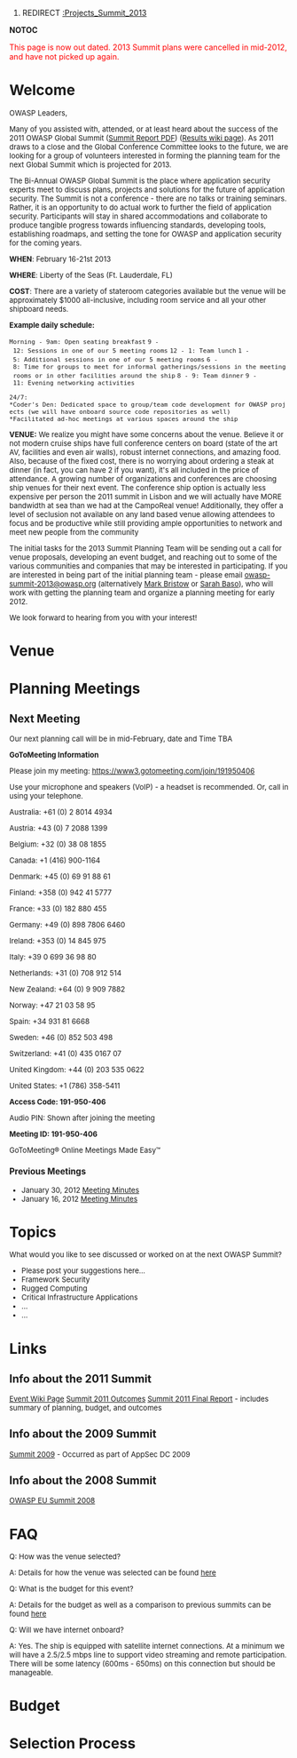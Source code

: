 1.  REDIRECT [:Projects_Summit_2013](:Projects_Summit_2013 "wikilink")

__NOTOC__

<span style="color:red">This page is now out dated. 2013 Summit plans
were cancelled in mid-2012, and have not picked up again.</span>

<font size=2pt>

# Welcome

OWASP Leaders,

Many of you assisted with, attended, or at least heard about the success
of the 2011 OWASP Global Summit ([Summit Report
PDF](http://sl.owasp.org/summit2011_finalreport)) ([Results wiki
page](Summit_2011_Outcomes "wikilink")). As 2011 draws to a close and
the Global Conference Committee looks to the future, we are looking for
a group of volunteers interested in forming the planning team for the
next Global Summit which is projected for 2013.

The Bi-Annual OWASP Global Summit is the place where application
security experts meet to discuss plans, projects and solutions for the
future of application security. The Summit is not a conference - there
are no talks or training seminars. Rather, it is an opportunity to do
actual work to further the field of application security.
Participants will stay in shared accommodations and collaborate to
produce tangible progress towards influencing standards, developing
tools, establishing roadmaps, and setting the tone for OWASP and
application security for the coming years.

**WHEN**:
February 16-21st 2013

**WHERE**:
Liberty of the Seas (Ft. Lauderdale, FL)

**COST**:
There are a variety of stateroom categories available but the venue will
be approximately $1000 all-inclusive, including room service and all
your other shipboard needs.

**Example daily schedule:**

`Morning - 9am: Open seating breakfast`
`9 - 12: Sessions in one of our 5 meeting rooms`
`12 - 1: Team lunch`
`1 - 5: Additional sessions in one of our 5 meeting rooms`
`6 - 8: Time for groups to meet for informal gatherings/sessions in the meeting rooms or in other facilities around the ship`
`8 - 9: Team dinner`
`9 - 11: Evening networking activities`

`24/7:`
`*Coder's Den: Dedicated space to group/team code development for OWASP projects (we will have onboard source code repositories as well)`
`*Facilitated ad-hoc meetings at various spaces around the ship`

**VENUE:**
We realize you might have some concerns about the venue. Believe it or
not modern cruise ships have full conference centers on board (state of
the art AV, facilities and even air walls), robust internet connections,
and amazing food. Also, because of the fixed cost, there is no worrying
about ordering a steak at dinner (in fact, you can have 2 if you want),
it's all included in the price of attendance. A growing number of
organizations and conferences are choosing ship venues for their next
event. The conference ship option is actually less expensive per person
the 2011 summit in Lisbon and we will actually have MORE bandwidth at
sea than we had at the CampoReal venue\! Additionally, they offer a
level of seclusion not available on any land based venue allowing
attendees to focus and be productive while still providing ample
opportunities to network and meet new people from the community

The initial tasks for the 2013 Summit Planning Team will be sending out
a call for venue proposals, developing an event budget, and reaching out
to some of the various communities and companies that may be interested
in participating. If you are interested in being part of the initial
planning team - please email <owasp-summit-2013@owasp.org>
(alternatively [Mark Bristow](mailto:mark.bristow@owasp.org) or [Sarah
Baso](http://sl.owasp.org/contactus)), who will work with getting the
planning team and organize a planning meeting for early 2012.

We look forward to hearing from you with your interest\!

# Venue

# Planning Meetings

## Next Meeting

Our next planning call will be in mid-February, date and Time TBA

**GoToMeeting Information**

Please join my meeting: <https://www3.gotomeeting.com/join/191950406>

Use your microphone and speakers (VoIP) - a headset is recommended. Or,
call in using your telephone.

Australia: +61 (0) 2 8014 4934

Austria: +43 (0) 7 2088 1399

Belgium: +32 (0) 38 08 1855

Canada: +1 (416) 900-1164

Denmark: +45 (0) 69 91 88 61

Finland: +358 (0) 942 41 5777

France: +33 (0) 182 880 455

Germany: +49 (0) 898 7806 6460

Ireland: +353 (0) 14 845 975

Italy: +39 0 699 36 98 80

Netherlands: +31 (0) 708 912 514

New Zealand: +64 (0) 9 909 7882

Norway: +47 21 03 58 95

Spain: +34 931 81 6668

Sweden: +46 (0) 852 503 498

Switzerland: +41 (0) 435 0167 07

United Kingdom: +44 (0) 203 535 0622

United States: +1 (786) 358-5411

**Access Code: 191-950-406**

Audio PIN: Shown after joining the meeting

**Meeting ID: 191-950-406**

GoToMeeting® Online Meetings Made Easy™

### Previous Meetings

  - January 30, 2012 [Meeting
    Minutes](https://docs.google.com/a/owasp.org/document/d/1gSJQZz2wK6RrA6IgGnE83o_Dm4TuLVkL65HnmXXLadc/edit?hl=en_US)
  - January 16, 2012 [Meeting
    Minutes](https://docs.google.com/a/owasp.org/document/d/1DdnP1vh77ls1O8f6FOFD3zmztiZEpAnqcg_mDCdaNQ0/edit?hl=en_US)

# Topics

What would you like to see discussed or worked on at the next OWASP
Summit?

  - Please post your suggestions here...
  - Framework Security
  - Rugged Computing
  - Critical Infrastructure Applications
  - ...
  - ...

# Links

## Info about the 2011 Summit

[Event Wiki Page](Summit_2011 "wikilink")
[Summit 2011 Outcomes](Summit_2011_Outcomes "wikilink")
[Summit 2011 Final Report](http://sl.owasp.org/summit2011_finalreport) -
includes summary of planning, budget, and outcomes

## Info about the 2009 Summit

[Summit 2009](Summit_2009 "wikilink") - Occurred as part of AppSec DC
2009

## Info about the 2008 Summit

[OWASP EU Summit 2008](OWASP_EU_Summit_2008 "wikilink")

# FAQ

Q: How was the venue selected?

A: Details for how the venue was selected can be found
[here](Summit_2013/selection_process "wikilink")

Q: What is the budget for this event?

A: Details for the budget as well as a comparison to previous summits
can be found [here](Summit_2013/budget "wikilink")

Q: Will we have internet onboard?

A: Yes. The ship is equipped with satellite internet connections. At a
minimum we will have a 2.5/2.5 mbps line to support video streaming and
remote participation. There will be some latency (600ms - 650ms) on this
connection but should be manageable.

# Budget

# Selection Process

</font> <headertabs />